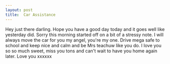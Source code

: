```yaml
---
layout: post
title:  Car Assistance
---
```

Hey just there darling. Hope you have a good day today and it goes well like yesterday did. Sorry this morning started off on a bit of a stressy note. I will always move the car for you my angel, you're my one. Drive mega safe to school and keep nice and calm and be Mrs teachuw like you do. I love you so so much sweet, miss you tons and can't wait to have you home again later. Love you xxxxxx
